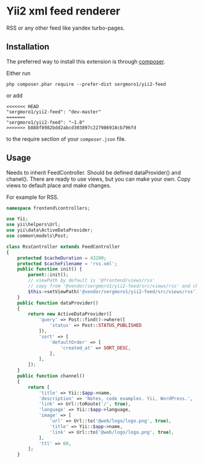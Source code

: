 Yii2 xml feed renderer
====================== 

RSS or any other feed like yandex turbo-pages.

Installation
------------

The preferred way to install this extension is through [composer](http://getcomposer.org/download/).

Either run

```
php composer.phar require --prefer-dist sergmoro1/yii2-feed
```

or add

```
<<<<<<< HEAD
"sergmoro1/yii2-feed": "dev-master"
=======
"sergmoro1/yii2-feed": "~1.0"
>>>>>>> b888f8982bdd2abcd303897c227986918cb796fd
```

to the require section of your `composer.json` file.

Usage
-----

Needs to inherit FeedController. Should be defined dataProvider() and chanel().
There are ready to use views, but you can make your own.
Copy views to default place and make changes. 

For example for RSS.

```php
namespace frontend\controllers;

use Yii;
use yii\helpers\Url;
use yii\data\ActiveDataProvider;
use common\models\Post;

class RssController extends FeedController
{
    protected $cacheDuration = 43200;
    protected $cacheFilename = 'rss.xml';
    public function init() {
        parent::init();
        // viewPath by default is '@frontend/views/rss'
        // copy from '@vendor/sergmoro1/yii2-feed/src/views/rss' and change by your own
        $this->setViewPath('@vendor/sergmoro1/yii2-feed/src/views/rss');
    }
    public function dataProvider()
    {
        return new ActiveDataProvider([
            'query' => Post::find()->where([
                'status' => Post::STATUS_PUBLISHED
            ]),
            'sort' => [
                'defaultOrder' => [
                    'created_at' => SORT_DESC,
                ],
            ],
        ]);
    }
    public function channel()
    {
        return [
            'title' => Yii::$app->name,
            'description' => 'Notes, code examples. Yii, WordPress.',
            'link' => Url::toRoute('/', true),
            'language' => Yii::$app->language,
            'image' => [
                'url' => Url::to('@web/logo/logo.png', true),
                'title' => Yii::$app->name,
                'link' => Url::to('@web/logo/logo.png', true),
            ],
            'ttl' => 60,
        ];
    }
```
